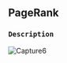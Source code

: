 ## PageRank

### `Description`
![Capture6](https://user-images.githubusercontent.com/58487474/103335946-9dc38480-4a44-11eb-985b-df9ea47d4912.PNG)

